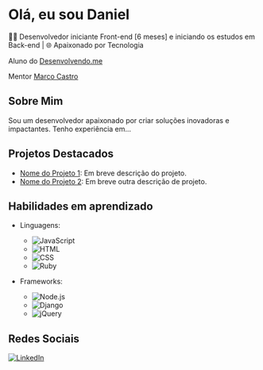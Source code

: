 # Olá, eu sou Daniel

👨‍💻 Desenvolvedor iniciante Front-end [6 meses] e iniciando os estudos em Back-end | 🌐 Apaixonado por Tecnologia

Aluno do [Desenvolvendo.me](https://desenvolvendo.me/)

Mentor [Marco Castro](https://github.com/marcodotcastro#ol%C3%A1-eu-sou-marco-castro)


## Sobre Mim

Sou um desenvolvedor apaixonado por criar soluções inovadoras e impactantes. Tenho experiência em...

## Projetos Destacados

- [Nome do Projeto 1](link_do_projeto_1): Em breve descrição do projeto.
- [Nome do Projeto 2](link_do_projeto_2): Em breve outra descrição de projeto.

## Habilidades em aprendizado
- Linguagens:
  - ![JavaScript](https://img.shields.io/badge/-JavaScript-F7DF1E?style=flat-square&logo=javascript&logoColor=black)
  - ![HTML](https://img.shields.io/badge/-HTML-E34F26?style=flat-square&logo=html5&logoColor=white)
  - ![CSS](https://img.shields.io/badge/-CSS-1572B6?style=flat-square&logo=css3&logoColor=white)
  - ![Ruby](https://img.shields.io/badge/-Ruby-CC342D?style=flat-square&logo=ruby&logoColor=white)

- Frameworks:
  - ![Node.js](https://img.shields.io/badge/-Node.js-339933?style=flat-square&logo=node.js&logoColor=white)
  - ![Django](https://img.shields.io/badge/-Django-092E20?style=flat-square&logo=django&logoColor=white)
  - ![jQuery](https://img.shields.io/badge/-jQuery-0769AD?style=flat-square&logo=jquery&logoColor=white)

## Redes Sociais

[![LinkedIn](https://img.shields.io/badge/-LinkedIn-0077B5?style=flat-square&logo=linkedin&logoColor=white)](https://www.linkedin.com/in/daniel-dantas-seal-0b949bb2/)

